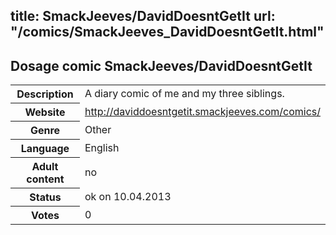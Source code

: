 title: SmackJeeves/DavidDoesntGetIt
url: "/comics/SmackJeeves_DavidDoesntGetIt.html"
---
Dosage comic SmackJeeves/DavidDoesntGetIt
-----------------------------------------

<table class="comicinfo">
<tr>
<th>Description</th><td>A diary comic of me and my three siblings.</td>
</tr>
<tr>
<th>Website</th><td><a href="http://daviddoesntgetit.smackjeeves.com/comics/">http://daviddoesntgetit.smackjeeves.com/comics/</a></td>
</tr>
<tr>
<th>Genre</th><td>Other</td>
</tr>
<tr>
<th>Language</th><td>English</td>
</tr>
<tr>
<th>Adult content</th><td>no</td>
</tr>
<tr>
<th>Status</th><td>ok on 10.04.2013</td>
</tr>
<tr>
<th>Votes</th><td>0</div></td>
</tr>
</table>
